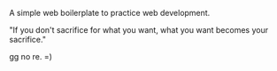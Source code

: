 A simple web boilerplate to practice web development.

"If you don't sacrifice for what you want, what you want becomes your sacrifice." 

gg no re. =)
